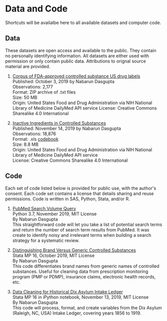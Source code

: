 # Data and Code
Shortcuts will be availalbe here to all available datasets and computer code.

## Data
These datasets are open access and available to the public. They contain no personally identifying information. All datasets are either used with permission or only contain public data. Attributions to orignal source material are provided.

1. [Corpus of FDA-approved controlled substance US drug labels](https://github.com/opioiddatalab/ExcipientHarm/blob/master/inactive%20ingredients/DrugLabelCorpus.md)<br>
Published: October 3, 2019 by Nabarun Dasgupta<br>
Observations: 2,177<br>
Format: ZIP archive of .txt files <br>
Size: 50 MB<br>
Origin: United States Food and Drug Administration via NIH National Library of Medicine DailyMed API service
License: Creative Commons Sharealike 4.0 International<br>

2. [Inactive Ingredients in Controlled Substances](https://github.com/opioiddatalab/ExcipientHarm/blob/master/inactive%20ingredients/allcsingredientswide.xls)<br>
Published: November 14, 2019 by Nabarun Dasgupta<br>
Observations: 18,876<br>
Format: .xls [codebook](https://github.com/opioiddatalab/ExcipientHarm/blob/master/inactive%20ingredients/inactive%20ingredients%20codebook.pdf)<br>
Size: 8.8 MB<br>
Origin: United States Food and Drug Administration via NIH National Library of Medicine DailyMed API service<br>
License: Creative Commons Sharealike 4.0 International<br>



## Code
Each set of code listed below is provided for public use, with the author's consent. Each code set contains a license that details sharing and reuse permissions. Code is written in SAS, Python, Stata, and/or R. 

1. [PubMed Search Volume Query](https://github.com/opioiddatalab/DataCode/blob/master/code/PubMedVolume.md)<br>
Python 3.7, November 2019, MIT License<br>
By Nabarun Dasgupta<br>
This straightforward code will let you take a list of potential search terms and return the number of search term results from PubMed. It was create to identify noisy and irrelevant terms when building a search strategy for a systematic review.

1. [Distinguishing Brand Versus Generic Controlled Substances](https://github.com/opioiddatalab/ExcipientHarm/blob/ecf050dbc548d6dd81b02727ed7c24d257e724de/Data%20cleaning%20brand%20names.do)<br>
Stata MP 16, October 2019, MIT License<br>
By Nabarun Dasgupta<br>
This code differentiates brand names from generic names of controlled substances. Useful for cleaning data from prescription monitoring program (PMP or PDMP), insurance claims, electronic health records, etc.

1. [Data Cleaning for Historical Dix Asylum Intake Ledger](https://github.com/opioiddatalab/DixLedger/blob/master/Dix%20Hospital%20Ledger%20-%20data%20cleaning.ipynb)<br>
Stata MP 16 in iPython notebook, November 13, 2019, MIT License<br>
By Nabarun Dasgupta<br>
This code will process, format, and create variables from the Dix Asylum (Raleigh, NC, USA) Intake Ledger, covering years 1856 to 1919. 
